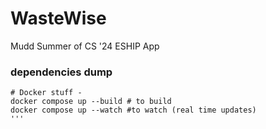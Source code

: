 # WasteWise
Mudd Summer of CS '24 ESHIP App

### dependencies dump
```
# Docker stuff - 
docker compose up --build # to build
docker compose up --watch #to watch (real time updates)
'''
